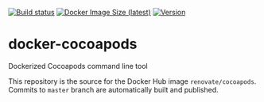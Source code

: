 [![Build status](https://github.com/renovatebot/docker-cocoapods/workflows/build/badge.svg)](https://github.com/renovatebot/docker-cocoapods/actions?query=workflow%3Abuild)
[![Docker Image Size (latest)](https://img.shields.io/docker/image-size/renovate/cocoapods/latest)](https://hub.docker.com/r/renovate/cocoapods)
[![Version](https://img.shields.io/docker/v/renovate/cocoapods?sort=semver)](https://hub.docker.com/r/renovate/cocoapods)

# docker-cocoapods


Dockerized Cocoapods command line tool

This repository is the source for the Docker Hub image `renovate/cocoapods`. Commits to `master` branch are automatically built and published.

